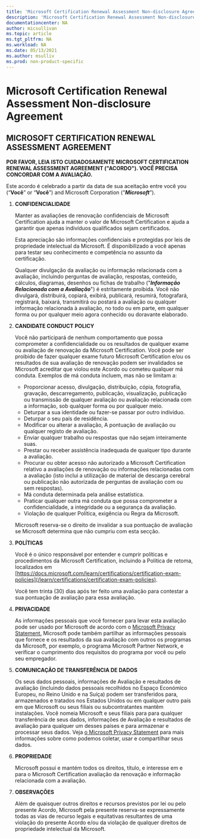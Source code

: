 ```yaml
---
title: 'Microsoft Certification Renewal Assessment Non-disclosure Agreement | Microsoft Docs'
description: 'Microsoft Certification Renewal Assessment Non-disclosure Agreement'
documentationcenter: NA
author: micsullivan
ms.topic: article
ms.tgt_pltfrm: NA
ms.workload: NA
ms.date: 05/13/2021
ms.author: msulliv
ms.prod: non-product-specific
---
```

# Microsoft Certification Renewal Assessment Non-disclosure Agreement

## MICROSOFT CERTIFICATION RENEWAL ASSESSMENT AGREEMENT

**POR FAVOR, LEIA ISTO CUIDADOSAMENTE MICROSOFT CERTIFICATION RENEWAL ASSESSMENT AGREEMENT ("ACORDO"). VOCÊ PRECISA CONCORDAR COM A AVALIAÇÃO.**

Este acordo é celebrado a partir da data de sua aceitação entre você you (“**Você**” or “**Você**”) and  Microsoft Corporation ("***Microsoft***”).

1. **CONFIDENCIALIDADE**

    Manter as avaliações de renovação confidenciais de Microsoft Certification ajuda a manter o valor de Microsoft Certification e ajuda a garantir que apenas indivíduos qualificados sejam certificados.

    Esta apreciação são informações confidenciais e protegidas por leis de propriedade intelectual da Microsoft. É disponibilizado a você apenas para testar seu conhecimento e competência no assunto da certificação.

    Qualquer divulgação da avaliação ou informação relacionada com a avaliação, incluindo perguntas de avaliação, respostas, conteúdo, cálculos, diagramas, desenhos ou fichas de trabalho ("***Informação Relacionada com a Avaliação***") é estritamente proibida. Você não divulgará, distribuirá, copiará, exibirá, publicará, resumirá, fotografará, registrará, baixará, transmitirá ou postará a avaliação ou qualquer informação relacionada à avaliação, no todo ou em parte, em qualquer forma ou por qualquer meio agora conhecido ou doravante elaborado.

2. **CANDIDATE CONDUCT POLICY**

    Você não participará de nenhum comportamento que possa comprometer a confidencialidade ou os resultados de qualquer exame ou avaliação de renovação da Microsoft Certification. Você pode ser proibido de fazer qualquer exame futuro Microsoft Certification e/ou os resultados de sua avaliação de renovação podem ser invalidados se Microsoft acreditar que violou este Acordo ou cometeu qualquer má conduta. Exemplos de má conduta incluem, mas não se limitam a:

    - Proporcionar acesso, divulgação, distribuição, cópia, fotografia, gravação, descarregamento, publicação, visualização, publicação ou transmissão de qualquer avaliação ou avaliação relacionada com a informação, sob qualquer forma ou por qualquer meio.
    - Deturpar a sua identidade ou fazer-se passar por outro indivíduo.
    - Deturpar o seu país de residência.
    - Modificar ou alterar a avaliação, A pontuação de avaliação ou qualquer registo de avaliação.
    - Enviar qualquer trabalho ou respostas que não sejam inteiramente suas.
    - Prestar ou receber assistência inadequada de qualquer tipo durante a avaliação.
    - Procurar ou obter acesso não autorizado a Microsoft Certification relativo a avaliações de renovação ou informações relacionadas com a avaliação (isto inclui a utilização de material de descarga cerebral ou publicação não autorizada de perguntas de avaliação com ou sem respostas).
    - Má conduta determinada pela análise estatística.
    - Praticar qualquer outra má conduta que possa comprometer a confidencialidade, a integridade ou a segurança da avaliação.
    - Violação de qualquer Política, exigência ou Regra da Microsoft.

    Microsoft reserva-se o direito de invalidar a sua pontuação de avaliação se Microsoft determina que não cumpriu com esta secção.

3. **POLÍTICAS**

    Você é o único responsável por entender e cumprir políticas e procedimentos da Microsoft Certification, incluindo a Política de retoma, localizados em [https://docs.microsoft.com/learn/certifications/certification-exam-policies](/learn/certifications/certification-exam-policies).

    Você tem trinta (30) dias após ter feito uma avaliação para contestar a sua pontuação de avaliação para essa avaliação.

4. **PRIVACIDADE**

    As informações pessoais que você fornecer para levar esta avaliação pode ser usado por Microsoft de acordo com o [Microsoft Privacy Statement.](https://privacy.microsoft.com/en-us/privacystatement) Microsoft pode também partilhar as informações pessoais que fornece e os resultados da sua avaliação com outros os programas da Microsoft, por exemplo, o programa Microsoft Partner Network, e verificar o cumprimento dos requisitos do programa por você ou pelo seu empregador.

5. **COMUNICAÇÃO DE TRANSFERÊNCIA DE DADOS**

    Os seus dados pessoais, informações de Avaliação e resultados de avaliação (incluindo dados pessoais recolhidos no Espaço Económico Europeu, no Reino Unido e na Suíça) podem ser transferidos para, armazenados e tratados nos Estados Unidos ou em qualquer outro país em que Microsoft ou seus filiais ou subcontratantes mantêm instalações. Você nomeia Microsoft e seus filiais para para qualquer transferência de seus dados, informações de Avaliação e resultados de avaliação para qualquer um desses países e para armazenar e processar seus dados. Veja [o Microsoft Privacy Statement](https://go.microsoft.com/fwlink/?LinkId=248681) para mais informações sobre como podemos coletar, usar e compartilhar seus dados.

6. **PROPRIEDADE**

    Microsoft possui e mantém todos os direitos, título, e interesse em e para o Microsoft Certification avaliação da renovação e informação relacionada com a avaliação.

7. **OBSERVAÇÕES**

    Além de quaisquer outros direitos e recursos previstos por lei ou pelo presente Acordo, Microsoft pela presente reserva-se expressamente todas as vias de recurso legais e equitativas resultantes de uma violação do presente Acordo e/ou da violação de qualquer direitos de propriedade intelectual da Microsoft.